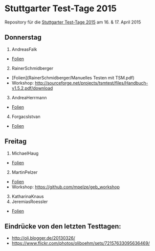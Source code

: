 # Stuttgarter Test-Tage 2015

Repository für die [Stuttgarter Test-Tage 2015](http://jugs.org/tt2015/index.html)
am 16. &amp; 17. April 2015

## Donnerstag

1. AndreasFalk
  * [Folien](AndreasFalk/specbyexample_gp4.pdf)
2. RainerSchmidberger
  * [Folien](RainerSchmidberger/Manuelles Testen mit TSM.pdf)
  * Workshop: http://sourceforge.net/projects/tsmtest/files/Handbuch-v1.5.2.pdf/download
3. AndreaHerrmann
  * [Folien](AndreaHerrmann/20150416_MBT.pdf)
4. ForgacsIstvan
  * [Folien](ForgacsIstvan/Forgacs_prezi.pdf)

## Freitag

1. MichaelHaug
  * [Folien](MichaelHaug/InfrastrukturFuerTests.pdf)
2. MartinPelzer
  * [Folien](MartinPelzer/geb.pdf)
  * Workshop: https://github.com/mpelze/geb_workshop
3. KatharinaKnaus
4. JeremiasRoessler
  * [Folien](JeremiasRoessler/Einreichung_roessler.pdf)

## Eindrücke von den letzten Testtagen:

* http://oli.blogger.de/20130326/
* https://www.flickr.com/photos/oliboehm/sets/72157633095636469/
